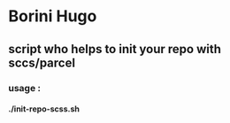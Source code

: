 # Borini Hugo

## script who helps to init your repo with sccs/parcel

### usage :

#### ./init-repo-scss.sh
